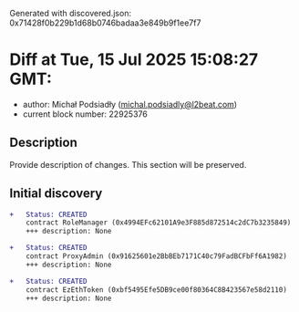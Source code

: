 Generated with discovered.json: 0x71428f0b229b1d68b0746badaa3e849b9f1ee7f7

# Diff at Tue, 15 Jul 2025 15:08:27 GMT:

- author: Michał Podsiadły (<michal.podsiadly@l2beat.com>)
- current block number: 22925376

## Description

Provide description of changes. This section will be preserved.

## Initial discovery

```diff
+   Status: CREATED
    contract RoleManager (0x4994EFc62101A9e3F885d872514c2dC7b3235849)
    +++ description: None
```

```diff
+   Status: CREATED
    contract ProxyAdmin (0x91625601e2BbBEb7171C40c79FadBCFbFf6A1982)
    +++ description: None
```

```diff
+   Status: CREATED
    contract EzEthToken (0xbf5495Efe5DB9ce00f80364C8B423567e58d2110)
    +++ description: None
```
